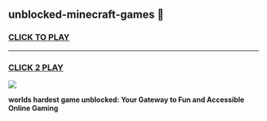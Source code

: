 
## unblocked-minecraft-games 👋
<h3>
<a href="https://premium.freeplayer.one?title=unblocked-minecraft-games&ref=14F">CLICK TO PLAY</a></h3>
<hr>

<h3>
<a href="https://premium.freeplayer.one?title=unblocked-minecraft-games&ref=14F">CLICK 2 PLAY</a>
  
</h3>

<a href="https://premium.freeplayer.one?title=unblocked-minecraft-games&ref=12F/"><img src="https://clearcache.store/games.png"></a>


**worlds hardest game unblocked: Your Gateway to Fun and Accessible Online Gaming**
